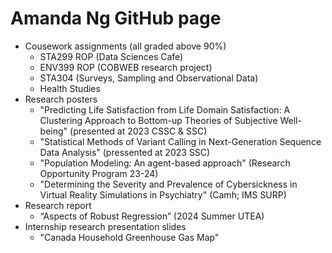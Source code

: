# Amanda Ng GitHub page

- Cousework assignments (all graded above 90%)
  - STA299 ROP (Data Sciences Cafe)
  - ENV399 ROP (COBWEB research project)
  - STA304 (Surveys, Sampling and Observational Data)
  - Health Studies
- Research posters
  - "Predicting Life Satisfaction from Life Domain Satisfaction: A Clustering Approach to Bottom-up Theories of Subjective Well-being" (presented at 2023 CSSC & SSC)
  - "Statistical Methods of Variant Calling in Next-Generation Sequence Data Analysis" (pressented at 2023 SSC)
  - "Population Modeling: An agent-based approach" (Research Opportunity Program 23-24)
  - "Determining the Severity and Prevalence of Cybersickness in Virtual Reality Simulations in Psychiatry" (Camh; IMS SURP)
- Research report
  - “Aspects of Robust Regression” (2024 Summer UTEA)
- Internship research presentation slides
  - "Canada Household Greenhouse Gas Map"
